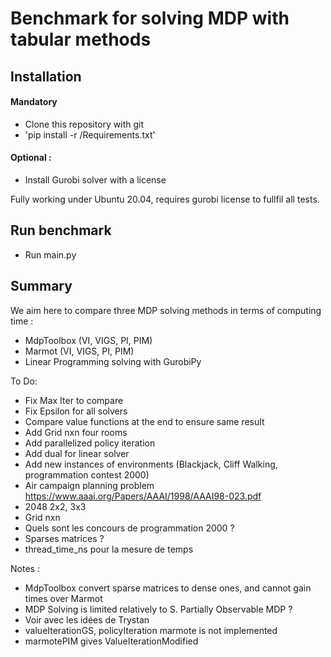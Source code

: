 # Benchmark for solving MDP with tabular methods

## Installation

#### Mandatory

- Clone this repository with git
- 'pip install -r /Requirements.txt'

#### Optional :

- Install Gurobi solver with a license

Fully working under Ubuntu 20.04, requires gurobi license to fullfil all tests.

## Run benchmark

- Run main.py

## Summary

We aim here to compare three MDP solving methods in terms of computing time :
- MdpToolbox (VI, VIGS, PI, PIM)
- Marmot (VI, VIGS, PI, PIM)
- Linear Programming solving with GurobiPy

To Do:
- Fix Max Iter to compare
- Fix Epsilon for all solvers
- Compare value functions at the end to ensure same result
- Add Grid nxn four rooms
- Add parallelized policy iteration
- Add dual for linear solver
- Add new instances of environments (Blackjack, Cliff Walking, programmation contest 2000)
- Air campaign planning problem https://www.aaai.org/Papers/AAAI/1998/AAAI98-023.pdf
- 2048 2x2, 3x3
- Grid nxn
- Quels sont les concours de programmation 2000 ?
- Sparses matrices ?
- thread_time_ns pour la mesure de temps


Notes :
- MdpToolbox convert sparse matrices to dense ones, and cannot gain times over Marmot
- MDP Solving is limited relatively to S. Partially Observable MDP ?
- Voir avec les idées de Trystan
- valueIterationGS, policyIteration marmote is not implemented
- marmotePIM gives ValueIterationModified